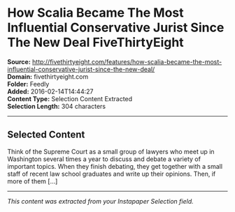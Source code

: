 # How Scalia Became The Most Influential Conservative Jurist Since The New Deal FiveThirtyEight

**Source:** http://fivethirtyeight.com/features/how-scalia-became-the-most-influential-conservative-jurist-since-the-new-deal/  
**Domain:** fivethirtyeight.com  
**Folder:** Feedly  
**Added:** 2016-02-14T14:44:27  
**Content Type:** Selection Content Extracted  
**Selection Length:** 304 characters  


---

## Selected Content

Think of the Supreme Court as a small group of lawyers who meet up in Washington several times a year to discuss and debate a variety of important topics. When they finish debating, they get together with a small staff of recent law school graduates and write up their opinions. Then, if more of them […]

---

*This content was extracted from your Instapaper Selection field.*
